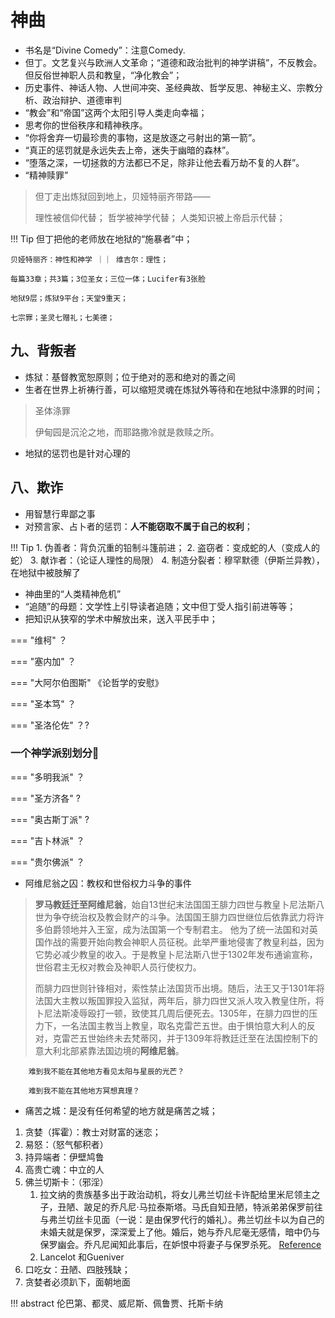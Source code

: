 # 神曲

- 书名是“Divine Comedy”：注意Comedy.
- 但丁。文艺复兴与欧洲人文革命；“道德和政治批判的神学讲稿”，不反教会。但反俗世神职人员和教皇，“净化教会”；
- 历史事件、神话人物、人世间冲突、圣经典故、哲学反思、神秘主义、宗教分析、政治辩护、道德审判
- “教会”和“帝国”这两个太阳引导人类走向幸福；
- 思考你的世俗秩序和精神秩序。
- “你将舍弃一切最珍贵的事物，这是放逐之弓射出的第一箭”。
- “真正的惩罚就是永远失去上帝，迷失于幽暗的森林”。
- “堕落之深，一切拯救的方法都已不足，除非让他去看万劫不复的人群”。
- “精神赎罪”

> 但丁走出炼狱回到地上，贝娅特丽齐带路——
>
> 理性被信仰代替；
> 哲学被神学代替；
> 人类知识被上帝启示代替；



!!! Tip
    但丁把他的老师放在地狱的“施暴者”中；

    贝娅特丽齐：神性和神学 ｜｜ 维吉尔：理性；

    每篇33章；共3篇；3位圣女；三位一体；Lucifer有3张脸

    地狱9层；炼狱9平台；天堂9重天；

    七宗罪；圣灵七赠礼；七美德；


## 九、背叛者

- 炼狱：基督教宽恕原则；位于绝对的恶和绝对的善之间
- 生者在世界上祈祷行善，可以缩短灵魂在炼狱外等待和在地狱中涤罪的时间；
> 圣体涤罪
>
> 伊甸园是沉沦之地，而耶路撒冷就是救赎之所。

- 地狱的惩罚也是针对心理的

## 八、欺诈

- 用智慧行卑鄙之事
- 对预言家、占卜者的惩罚：**人不能窃取不属于自己的权利**；
  
!!! Tip
    1. 伪善者：背负沉重的铅制斗篷前进；
    2. 盗窃者：变成蛇的人（变成人的蛇）
    3. 献诈者：（论证人理性的局限）
    4. 制造分裂者：穆罕默德（伊斯兰异教），在地狱中被肢解了

- 神曲里的“人类精神危机”
- “追随”的母题：文学性上引导读者追随；文中但丁受人指引前进等等；
- 把知识从狭窄的学术中解放出来，送入平民手中；

=== "维柯"
    ？

=== "塞内加"
    ？

=== "大阿尔伯图斯"
    《论哲学的安慰》

=== "圣本笃"
    ？

=== "圣洛伦佐"
    ？?


### 一个神学派别划分🌟

=== "多明我派"
    ？

=== "圣方济各"
    ?

=== "奥古斯丁派"
    ?

=== "吉卜林派"
    ？

=== "贵尔佛派"
    ？
    

- 阿维尼翁之囚：教权和世俗权力斗争的事件
> **罗马教廷迁至阿维尼翁**，始自13世纪末法国国王腓力四世与教皇卜尼法斯八世为争夺统治权及教会财产的斗争。法国国王腓力四世继位后依靠武力将许多伯爵领地并入王室，成为法国第一个专制君主。
他为了统一法国和对英国作战的需要开始向教会神职人员征税。此举严重地侵害了教皇利益，因为它势必减少教皇的收入。于是教皇卜尼法斯八世于1302年发布通谕宣称，世俗君主无权对教会及神职人员行使权力。
> 
> 而腓力四世则针锋相对，索性禁止法国货币出境。随后，法王又于1301年将法国大主教以叛国罪投入监狱，两年后，腓力四世又派人攻入教皇住所，将卜尼法斯凌辱殴打一顿，致使其几周后便死去。1305年，在腓力四世的压力下，一名法国主教当上教皇，取名克雷芒五世。由于惧怕意大利人的反对，克雷芒五世始终未去梵蒂冈，并于1309年将教廷迁至在法国控制下的意大利北部紧靠法国边境的**阿维尼翁**。

``` 
    难到我不能在其他地方看见太阳与星辰的光芒？

    难到我不能在其他地方冥想真理？
```

- 痛苦之城：是没有任何希望的地方就是痛苦之城；
  
1. 贪婪（挥霍）：教士对财富的迷恋；
2. 易怒：（怒气郁积者）
3. 持异端者：伊壁鸠鲁
4. 高贵亡魂：中立的人
5. 佛兰切斯卡：（邪淫）
      1. 拉文纳的贵族基多出于政治动机，将女儿弗兰切丝卡许配给里米尼领主之子，丑陋、跛足的乔凡尼·马拉泰斯塔。马氏自知丑陋，特派弟弟保罗前往与弗兰切丝卡见面（一说：是由保罗代行的婚礼）。弗兰切丝卡以为自己的未婚夫就是保罗，深深爱上了他。婚后，她与乔凡尼毫无感情，暗中仍与保罗幽会。乔凡尼闻知此事后，在妒恨中将妻子与保罗杀死。 [Reference](https://www.douban.com/note/740043722/?_i=7306503bCXd05I)
      2. Lancelot 和Gueniver
6. 口吃女：丑陋、四肢残缺；
7. 贪婪者必须趴下，面朝地面

!!! abstract
    伦巴第、都灵、威尼斯、佩鲁贾、托斯卡纳